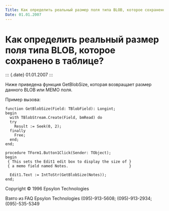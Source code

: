 ```yaml
---
Title: Как определить реальный размер поля типа BLOB, которое сохранено в таблице?
Date: 01.01.2007
---
```



Как определить реальный размер поля типа BLOB, которое сохранено в таблице?
===========================================================================

::: {.date}
01.01.2007
:::

Ниже приведена функция GetBlobSize, которая возвращает размер данного
BLOB или MEMO поля.

Пример вызова:

    function GetBlobSize(Field: TBlobField): Longint;
    begin
      with TBlobStream.Create(Field, bmRead) do
      try
        Result := Seek(0, 2);
      finally
        Free;
      end;
    end;
     
    procedure TForm1.Button1Click(Sender: TObject);
    begin
     { This sets the Edit1 edit box to display the size of }
     { a memo field named Notes.                           }
     
      Edit1.Text := IntToStr(GetBlobSize(Notes));
    end;

Copyright © 1996 Epsylon Technologies

Взято из FAQ Epsylon Technologies (095)-913-5608; (095)-913-2934;
(095)-535-5349
